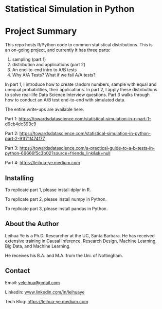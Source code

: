 # Statistical Simulation in Python

# Project Summary

This repo hosts R/Python code to common statistical distributions. This is an on-going project, and currently it has three parts:
1. sampling (part 1)
2. distribution and applications (part 2)
3. An end-to-end intro to A/B tests
4. Why A/A Tests? What if we fail A/A tests?

In part 1, I introduce how to create random numbers, sample with equal and unequal probabilities, their applications. In part 2, I apply these distributions to solve real-life Data Science Interview questions. Part 3 walks through how to conduct an A/B test end-to-end with simulated data. 

The entire write-ups are available here.

Part 1: https://towardsdatascience.com/statistical-simulation-in-r-part-1-d9cb4dc393c9

Part 2: https://towardsdatascience.com/statistical-simulation-in-python-part-2-91f71f474f77

Part 3: https://towardsdatascience.com/a-practical-guide-to-a-b-tests-in-python-66666f5c3b02?source=friends_link&sk=null

Part 4: https://leihua-ye.medium.com

## Installing

To replicate part 1, please install dplyr in R. 

To replicate part 2, please install numpy in Python.

To replicate part 3, please install pandas in Python.

## About the Author

Leihua Ye is a Ph.D. Researcher at the UC, Santa Barbara. He has received extensive training in Causal Inference, Research Design, Machine Learning, Big Data, and Machine Learning. 

He receives his B.A. and M.A. from the Uni. of Nottingham. 

## Contact

Email: yeleihua@gmail.com

LinkedIn: www.linkedin.com/in/leihuaye

Tech Blog: https://leihua-ye.medium.com
